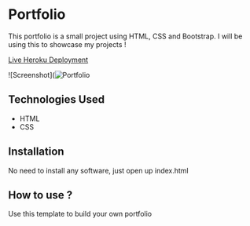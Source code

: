 # Portfolio

This portfolio is a small project using HTML, CSS and Bootstrap. I will be using this to showcase my projects !

[Live Heroku Deployment](https://portfolio-kyerstin.herokuapp.com/)

![Screenshot](![Portfolio](https://user-images.githubusercontent.com/80643320/141820072-d90256d7-5953-4d90-af8f-38b5480c5ea4.png)

## Technologies Used

* HTML
* CSS

## Installation

No need to install any software, just open up index.html

## How to use ?

Use this template to build your own portfolio
